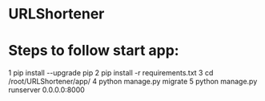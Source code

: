 # URLShortener

# Steps to follow start app:
1 pip install --upgrade pip
2 pip install -r requirements.txt
3 cd /root/URLShortener/app/
4 python manage.py migrate
5 python manage.py runserver 0.0.0.0:8000
